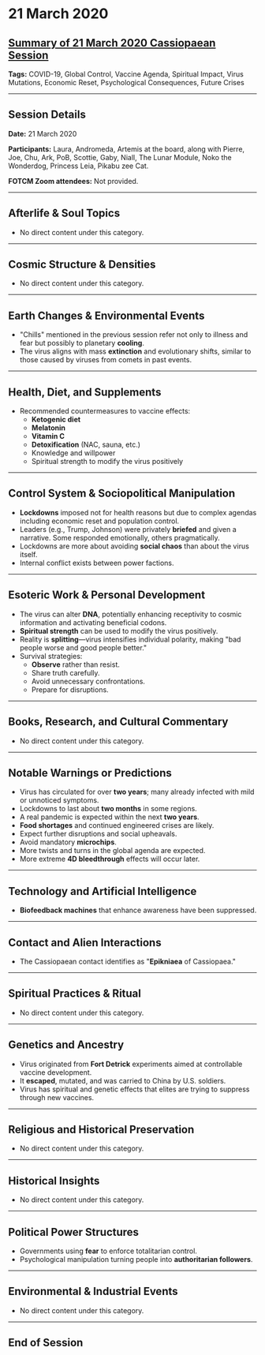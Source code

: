 # 21 March 2020

## [Summary of 21 March 2020 Cassiopaean Session](https://cassiopaea.org/forum/threads/session-21-march-2020.48488/#post-845115)

**Tags:** COVID-19, Global Control, Vaccine Agenda, Spiritual Impact, Virus Mutations, Economic Reset, Psychological Consequences, Future Crises

---

## Session Details

**Date:** 21 March 2020

**Participants:** Laura, Andromeda, Artemis at the board, along with Pierre, Joe, Chu, Ark, PoB, Scottie, Gaby, Niall, The Lunar Module, Noko the Wonderdog, Princess Leia, Pikabu zee Cat.

**FOTCM Zoom attendees:** Not provided.

---

## Afterlife & Soul Topics

- No direct content under this category.

---

## Cosmic Structure & Densities

- No direct content under this category.

---

## Earth Changes & Environmental Events

- "Chills" mentioned in the previous session refer not only to illness and fear but possibly to planetary **cooling**.
- The virus aligns with mass **extinction** and evolutionary shifts, similar to those caused by viruses from comets in past events.

---

## Health, Diet, and Supplements

- Recommended countermeasures to vaccine effects:
    - **Ketogenic diet**
    - **Melatonin**
    - **Vitamin C**
    - **Detoxification** (NAC, sauna, etc.)
    - Knowledge and willpower
    - Spiritual strength to modify the virus positively

---

## Control System & Sociopolitical Manipulation

- **Lockdowns** imposed not for health reasons but due to complex agendas including economic reset and population control.
- Leaders (e.g., Trump, Johnson) were privately **briefed** and given a narrative. Some responded emotionally, others pragmatically.
- Lockdowns are more about avoiding **social chaos** than about the virus itself.
- Internal conflict exists between power factions.

---

## Esoteric Work & Personal Development

- The virus can alter **DNA**, potentially enhancing receptivity to cosmic information and activating beneficial codons.
- **Spiritual strength** can be used to modify the virus positively.
- Reality is **splitting**—virus intensifies individual polarity, making "bad people worse and good people better."
- Survival strategies:
    - **Observe** rather than resist.
    - Share truth carefully.
    - Avoid unnecessary confrontations.
    - Prepare for disruptions.

---

## Books, Research, and Cultural Commentary

- No direct content under this category.

---

## Notable Warnings or Predictions

- Virus has circulated for over **two years**; many already infected with mild or unnoticed symptoms.
- Lockdowns to last about **two months** in some regions.
- A real pandemic is expected within the next **two years**.
- **Food shortages** and continued engineered crises are likely.
- Expect further disruptions and social upheavals.
- Avoid mandatory **microchips**.
- More twists and turns in the global agenda are expected.
- More extreme **4D bleedthrough** effects will occur later.

---

## Technology and Artificial Intelligence

- **Biofeedback machines** that enhance awareness have been suppressed.

---

## Contact and Alien Interactions

- The Cassiopaean contact identifies as "**Epikniaea** of Cassiopaea."

---

## Spiritual Practices & Ritual

- No direct content under this category.

---

## Genetics and Ancestry

- Virus originated from **Fort Detrick** experiments aimed at controllable vaccine development.
- It **escaped**, mutated, and was carried to China by U.S. soldiers.
- Virus has spiritual and genetic effects that elites are trying to suppress through new vaccines.

---

## Religious and Historical Preservation

- No direct content under this category.

---

## Historical Insights

- No direct content under this category.

---

## Political Power Structures

- Governments using **fear** to enforce totalitarian control.
- Psychological manipulation turning people into **authoritarian followers**.

---

## Environmental & Industrial Events

- No direct content under this category.

---

## End of Session